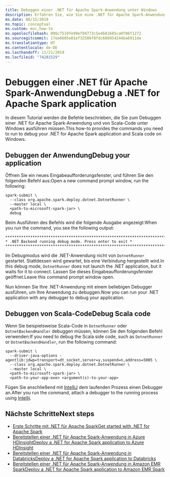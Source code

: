 ```yaml
---
title: Debuggen einer .NET für Apache Spark-Anwendung unter Windows
description: Erfahren Sie, wie Sie eine .NET für Apache Spark-Anwendung unter Windows debuggen.
ms.date: 08/15/2019
ms.topic: conceptual
ms.custom: mvc,how-to
ms.openlocfilehash: 098c7519fe99ef04773c5e4b81685ca0f06f1272
ms.sourcegitcommit: 17ee6605e01ef32506f8fdc686954244ba6911de
ms.translationtype: HT
ms.contentlocale: de-DE
ms.lasthandoff: 11/21/2019
ms.locfileid: "74281529"
---
```

# <a name="debug-a-net-for-apache-spark-application"></a><span data-ttu-id="127ed-103">Debuggen einer .NET für Apache Spark-Anwendung</span><span class="sxs-lookup"><span data-stu-id="127ed-103">Debug a .NET for Apache Spark application</span></span>

<span data-ttu-id="127ed-104">In diesem Tutorial werden die Befehle beschrieben, die Sie zum Debuggen einer .NET für Apache Spark-Anwendung und von Scala-Code unter Windows ausführen müssen.</span><span class="sxs-lookup"><span data-stu-id="127ed-104">This how-to provides the commands you need to run to debug your .NET for Apache Spark application and Scala code on Windows.</span></span>

## <a name="debug-your-application"></a><span data-ttu-id="127ed-105">Debuggen der Anwendung</span><span class="sxs-lookup"><span data-stu-id="127ed-105">Debug your application</span></span>

<span data-ttu-id="127ed-106">Öffnen Sie ein neues Eingabeaufforderungsfenster, und führen Sie den folgenden Befehl aus:</span><span class="sxs-lookup"><span data-stu-id="127ed-106">Open a new command prompt window, run the following:</span></span>

```shell
spark-submit \
  --class org.apache.spark.deploy.dotnet.DotnetRunner \
  --master local \
  <path-to-microsoft-spark-jar> \
  debug
```

<span data-ttu-id="127ed-107">Beim Ausführen des Befehls wird die folgende Ausgabe angezeigt:</span><span class="sxs-lookup"><span data-stu-id="127ed-107">When you run the command, you see the following output:</span></span>

```console
***********************************************************************
* .NET Backend running debug mode. Press enter to exit *
***********************************************************************
```

<span data-ttu-id="127ed-108">Im Debugmodus wird die .NET-Anwendung nicht von `DotnetRunner` gestartet. Stattdessen wird gewartet, bis eine Verbindung hergestellt wird.</span><span class="sxs-lookup"><span data-stu-id="127ed-108">In this debug mode, `DotnetRunner` does not launch the .NET application, but it waits for it to connect.</span></span> <span data-ttu-id="127ed-109">Lassen Sie dieses Eingabeaufforderungsfenster geöffnet.</span><span class="sxs-lookup"><span data-stu-id="127ed-109">Leave this command prompt window open.</span></span>

<span data-ttu-id="127ed-110">Nun können Sie Ihre .NET-Anwendung mit einem beliebigen Debugger ausführen, um Ihre Anwendung zu debuggen.</span><span class="sxs-lookup"><span data-stu-id="127ed-110">Now you can run your .NET application with any debugger to debug your application.</span></span>

## <a name="debug-scala-code"></a><span data-ttu-id="127ed-111">Debuggen von Scala-Code</span><span class="sxs-lookup"><span data-stu-id="127ed-111">Debug Scala code</span></span>

<span data-ttu-id="127ed-112">Wenn Sie beispielsweise Scala-Code in `DotnetRunner` oder `DotnetBackendHandler` debuggen müssen, können Sie den folgenden Befehl verwenden:</span><span class="sxs-lookup"><span data-stu-id="127ed-112">If you need to debug the Scala side code, such as `DotnetRunner` or `DotnetBackendHandler`, run the following command:</span></span>

```shell
spark-submit \
  --driver-java-options -agentlib:jdwp=transport=dt_socket,server=y,suspend=n,address=5005 \
  --class org.apache.spark.deploy.dotnet.DotnetRunner \
  --master local \
  <path-to-microsoft-spark-jar> \
  <path-to-your-app-exe> <argument(s)-to-your-app>
```

<span data-ttu-id="127ed-113">Fügen Sie anschließend mit [IntelliJ](https://www.jetbrains.com/help/idea/attaching-to-local-process.html) dem laufenden Prozess einen Debugger an.</span><span class="sxs-lookup"><span data-stu-id="127ed-113">After you run the command, attach a debugger to the running process using [Intellij](https://www.jetbrains.com/help/idea/attaching-to-local-process.html).</span></span>

## <a name="next-steps"></a><span data-ttu-id="127ed-114">Nächste Schritte</span><span class="sxs-lookup"><span data-stu-id="127ed-114">Next steps</span></span>

* [<span data-ttu-id="127ed-115">Erste Schritte mit .NET für Apache Spark</span><span class="sxs-lookup"><span data-stu-id="127ed-115">Get started with .NET for Apache Spark</span></span>](../tutorials/get-started.md)
* [<span data-ttu-id="127ed-116">Bereitstellen einer .NET für Apache Spark-Anwendung in Azure HDInsight</span><span class="sxs-lookup"><span data-stu-id="127ed-116">Deploy a .NET for Apache Spark application to Azure HDInsight</span></span>](../tutorials/hdinsight-deployment.md)
* [<span data-ttu-id="127ed-117">Bereitstellen einer .NET für Apache Spark-Anwendung in Databricks</span><span class="sxs-lookup"><span data-stu-id="127ed-117">Deploy a .NET for Apache Spark application to Databricks</span></span>](../tutorials/databricks-deployment.md)
* [<span data-ttu-id="127ed-118">Bereitstellen einer .NET für Apache Spark-Anwendung in Amazon EMR Spark</span><span class="sxs-lookup"><span data-stu-id="127ed-118">Deploy a .NET for Apache Spark application to Amazon EMR Spark</span></span>](../tutorials/amazon-emr-spark-deployment.md)
